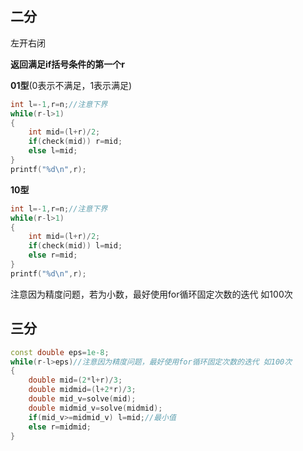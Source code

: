 ## 二分

左开右闭

**返回满足if括号条件的第一个r**

**01型**(0表示不满足，1表示满足)

```c++
int l=-1,r=n;//注意下界
while(r-l>1)
{
    int mid=(l+r)/2;
    if(check(mid)) r=mid;
    else l=mid;
}
printf("%d\n",r);
```



**10型**

```c++
int l=-1,r=n;//注意下界
while(r-l>1)
{
    int mid=(l+r)/2;
    if(check(mid)) l=mid;
    else r=mid;
}
printf("%d\n",r);
```



注意因为精度问题，若为小数，最好使用for循环固定次数的迭代 如100次





## 三分

```c++
const double eps=1e-8;
while(r-l>eps)//注意因为精度问题，最好使用for循环固定次数的迭代 如100次
{
    double mid=(2*l+r)/3;
    double midmid=(l+2*r)/3;
    double mid_v=solve(mid);
    double midmid_v=solve(midmid);
    if(mid_v>=midmid_v) l=mid;//最小值
    else r=midmid;
}
```



